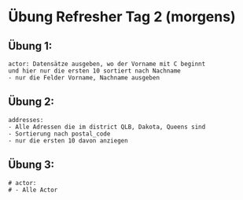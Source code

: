 # Übung Refresher Tag 2 (morgens) 

## Übung 1:

```
actor: Datensätze ausgeben, wo der Vorname mit C beginnt 
und hier nur die ersten 10 sortiert nach Nachname
- nur die Felder Vorname, Nachname ausgeben

```

## Übung 2:

```
addresses:
- Alle Adressen die im district QLB, Dakota, Queens sind
- Sortierung nach postal_code
- nur die ersten 10 davon anziegen

```


## Übung 3: 

```
# actor:
# - Alle Actor 

```
